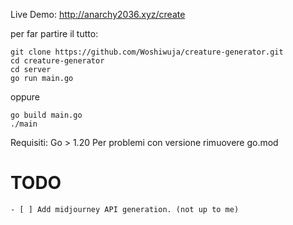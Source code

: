 Live Demo: http://anarchy2036.xyz/create


per far partire il tutto:
```
git clone https://github.com/Woshiwuja/creature-generator.git
cd creature-generator
cd server
go run main.go
```
oppure
```
go build main.go
./main
```
Requisiti:
Go > 1.20
Per problemi con versione rimuovere go.mod


# TODO
```
- [ ] Add midjourney API generation. (not up to me) 
```
